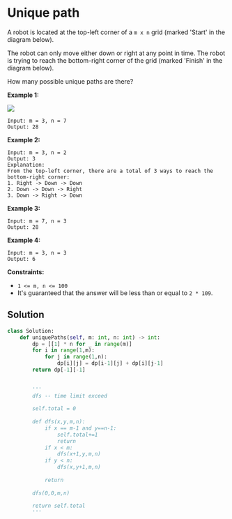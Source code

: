 # Unique path



A robot is located at the top-left corner of a `m x n` grid (marked 'Start' in the diagram below).

The robot can only move either down or right at any point in time. The robot is trying to reach the bottom-right corner of the grid (marked 'Finish' in the diagram below).

How many possible unique paths are there?

&#x20;

**Example 1:**

![](https://assets.leetcode.com/uploads/2018/10/22/robot\_maze.png)

```
Input: m = 3, n = 7
Output: 28
```

**Example 2:**

```
Input: m = 3, n = 2
Output: 3
Explanation:
From the top-left corner, there are a total of 3 ways to reach the bottom-right corner:
1. Right -> Down -> Down
2. Down -> Down -> Right
3. Down -> Right -> Down
```

**Example 3:**

```
Input: m = 7, n = 3
Output: 28
```

**Example 4:**

```
Input: m = 3, n = 3
Output: 6
```

&#x20;

**Constraints:**

* `1 <= m, n <= 100`
* It's guaranteed that the answer will be less than or equal to `2 * 109`.

## Solution

```python
class Solution:
    def uniquePaths(self, m: int, n: int) -> int:
        dp = [[1] * n for _ in range(m)]
        for i in range(1,m):
            for j in range(1,n):
                dp[i][j] = dp[i-1][j] + dp[i][j-1]            
        return dp[-1][-1]
        
    
        '''
        dfs -- time limit exceed
        
        self.total = 0
        
        def dfs(x,y,m,n):
            if x == m-1 and y==n-1:
                self.total+=1
                return
            if x < m:
                dfs(x+1,y,m,n)
            if y < n:
                dfs(x,y+1,m,n)
                
            return
        
        dfs(0,0,m,n)
               
        return self.total
        '''
```

